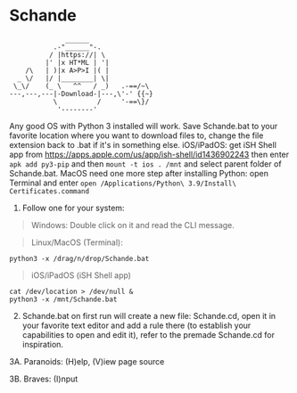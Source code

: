 # Schande
```
              ______
           .-"______"-.
          / |https://| \
         |' |x HT*ML | '|
    /\   | )|x A>P>I |( |
  _ \/   |/ |________| \|
 \_\/    (_ \   ^^   / _)   .-==/~\
---,---,---|-Download-|---,\'-' {{~}
           \          /     '-==\}/
            '--------'
```
Any good OS with Python 3 installed will work. Save Schande.bat to your favorite location where you want to download files to, change the file extension back to .bat if it's in something else. iOS/iPadOS: get iSH Shell app from https://apps.apple.com/us/app/ish-shell/id1436902243 then enter `apk add py3-pip` and then `mount -t ios . /mnt` and select parent folder of Schande.bat. MacOS need one more step after installing Python: open Terminal and enter `open /Applications/Python\ 3.9/Install\ Certificates.command`

1. Follow one for your system:
 > Windows: Double click on it and read the CLI message.

 > Linux/MacOS (Terminal):
```
python3 -x /drag/n/drop/Schande.bat
```

 > iOS/iPadOS (iSH Shell app)
```
cat /dev/location > /dev/null &
python3 -x /mnt/Schande.bat
```

2. Schande.bat on first run will create a new file: Schande.cd, open it in your favorite text editor and add a rule there (to establish your capabilities to open and edit it), refer to the premade Schande.cd for inspiration.

3A. Paranoids: (H)elp, (V)iew page source

3B. Braves: (I)nput
